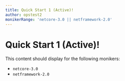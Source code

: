 ```yaml
---
title: Quick Start 1 (Active)!
author: opstest2
monikerRange: 'netcore-3.0 || netframework-2.0'
---
```


# Quick Start 1 (Active)!

This content should display for the following monikers:

* `netcore-3.0`
* `netframework-2.0`